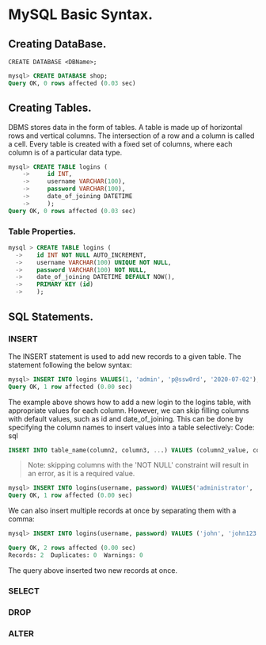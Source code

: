 # MySQL Basic Syntax.
## Creating DataBase.
`CREATE DATABASE <DBName>;`

```sql
mysql> CREATE DATABASE shop;
Query OK, 0 rows affected (0.03 sec)
```

## Creating Tables.
DBMS stores data in the form of tables. A table is made up of horizontal rows and vertical columns. The intersection of a row and a column is called a cell. Every table is created with a fixed set of columns, where each column is of a particular data type.
```sql
mysql> CREATE TABLE logins (
    ->     id INT,
    ->     username VARCHAR(100),
    ->     password VARCHAR(100),
    ->     date_of_joining DATETIME
    ->     );
Query OK, 0 rows affected (0.03 sec)
```
### Table Properties.
```sql
mysql > CREATE TABLE logins (
  ->    id INT NOT NULL AUTO_INCREMENT,
  ->    username VARCHAR(100) UNIQUE NOT NULL,
  ->    password VARCHAR(100) NOT NULL,
  ->    date_of_joining DATETIME DEFAULT NOW(),
  ->    PRIMARY KEY (id)
  ->    );
```

## SQL Statements.
### INSERT
The INSERT statement is used to add new records to a given table. The statement following the below syntax:<br />
```sql
mysql> INSERT INTO logins VALUES(1, 'admin', 'p@ssw0rd', '2020-07-02');
Query OK, 1 row affected (0.00 sec)
```

The example above shows how to add a new login to the logins table, with appropriate values for each column. However, we can skip filling columns with default values, such as id and date_of_joining. This can be done by specifying the column names to insert values into a table selectively:
Code: sql
```sql
INSERT INTO table_name(column2, column3, ...) VALUES (column2_value, column3_value, ...);
```

> Note: skipping columns with the 'NOT NULL' constraint will result in an error, as it is a required value.

```sql
mysql> INSERT INTO logins(username, password) VALUES('administrator', 'adm1n_p@ss');
Query OK, 1 row affected (0.00 sec)
```

We can also insert multiple records at once by separating them with a comma:
```sql
mysql> INSERT INTO logins(username, password) VALUES ('john', 'john123!'), ('tom', 'tom123!');

Query OK, 2 rows affected (0.00 sec)
Records: 2  Duplicates: 0  Warnings: 0
```
The query above inserted two new records at once.





### SELECT
### DROP
### ALTER
